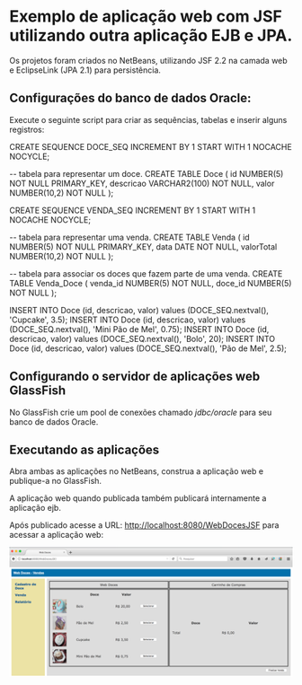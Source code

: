 # Exemplo de aplicação web com JSF utilizando outra aplicação EJB e JPA.

Os projetos foram criados no NetBeans, utilizando JSF 2.2 na camada web e EclipseLink (JPA 2.1) para persistência.

## Configurações do banco de dados Oracle:

Execute o seguinte script para criar as sequências, tabelas e inserir alguns registros:

CREATE SEQUENCE DOCE_SEQ INCREMENT BY 1 START WITH 1 NOCACHE NOCYCLE;

-- tabela para representar um doce.
CREATE TABLE Doce (
	id         NUMBER(5)     NOT NULL PRIMARY_KEY,
	descricao  VARCHAR2(100) NOT NULL,
	valor      NUMBER(10,2)  NOT NULL
);

CREATE SEQUENCE VENDA_SEQ INCREMENT BY 1 START WITH 1 NOCACHE NOCYCLE;

-- tabela para representar uma venda.
CREATE TABLE Venda (
	id         NUMBER(5)     NOT NULL PRIMARY_KEY,
	data       DATE          NOT NULL,
	valorTotal NUMBER(10,2)  NOT NULL
);

-- tabela para associar os doces que fazem parte de uma venda.
CREATE TABLE Venda_Doce (
	venda_id   NUMBER(5)     NOT NULL,
	doce_id    NUMBER(5)     NOT NULL
);

INSERT INTO Doce (id, descricao, valor) values (DOCE_SEQ.nextval(), 'Cupcake', 3.5);
INSERT INTO Doce (id, descricao, valor) values (DOCE_SEQ.nextval(), 'Mini Pão de Mel', 0.75);
INSERT INTO Doce (id, descricao, valor) values (DOCE_SEQ.nextval(), 'Bolo', 20);
INSERT INTO Doce (id, descricao, valor) values (DOCE_SEQ.nextval(), 'Pão de Mel', 2.5);

## Configurando o servidor de aplicações web GlassFish

No GlassFish crie um pool de conexões chamado *jdbc/oracle* para seu banco de dados Oracle.

## Executando as aplicações

Abra ambas as aplicações no NetBeans, construa a aplicação web e publique-a no GlassFish.

A aplicação web quando publicada também publicará internamente a aplicação ejb.

Após publicado acesse a URL: [http://localhost:8080/WebDocesJSF](http://localhost:8080/WebDocesJSF) para acessar a aplicação web:

![Tela de venda de doces](https://github.com/rafaelsakurai/ExemploWebDoces/blob/master/Tela1.png?raw=true)
